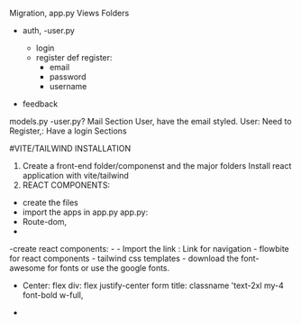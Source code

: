 Migration, 
app.py
Views Folders
- auth,
-user.py
  - login
  - register 
    def register: 
    - email
    - password
    - username

- feedback


models.py 
-user.py? Mail Section
 User, have the email styled. 
 User: 
 Need to Register,:
 Have a login Sections



#VITE/TAILWIND INSTALLATION

1. Create a front-end folder/componenst and the major folders
Install react application with vite/tailwind
2. REACT COMPONENTS:
- create the files
- import the apps in app.py
app.py: 
- Route-dom,
 - <Route>
  <route path>
-create react components: 
- 
- Import the link : Link for navigation  
- flowbite for react components
- tailwind css templates
- download the font-awesome for fonts or use the google fonts. 



 - Center: flex 
 div: flex justify-center
 form title: classname 'text-2xl my-4 font-bold
 w-full,

- 








